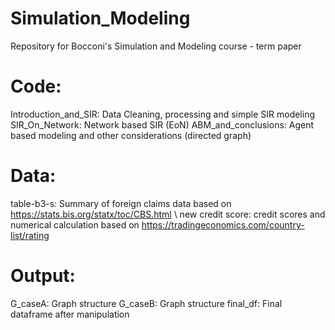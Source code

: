 # Simulation_Modeling
Repository for Bocconi's Simulation and Modeling course - term paper

# Code:
Introduction_and_SIR: Data Cleaning, processing and simple SIR modeling
SIR_On_Network: Network based SIR (EoN)
ABM_and_conclusions: Agent based modeling and other considerations (directed graph)

# Data:
table-b3-s: Summary of foreign claims data based on https://stats.bis.org/statx/toc/CBS.html \\
new credit score: credit scores and numerical calculation based on https://tradingeconomics.com/country-list/rating

# Output:
G_caseA: Graph structure
G_caseB: Graph structure
final_df: Final dataframe after manipulation

